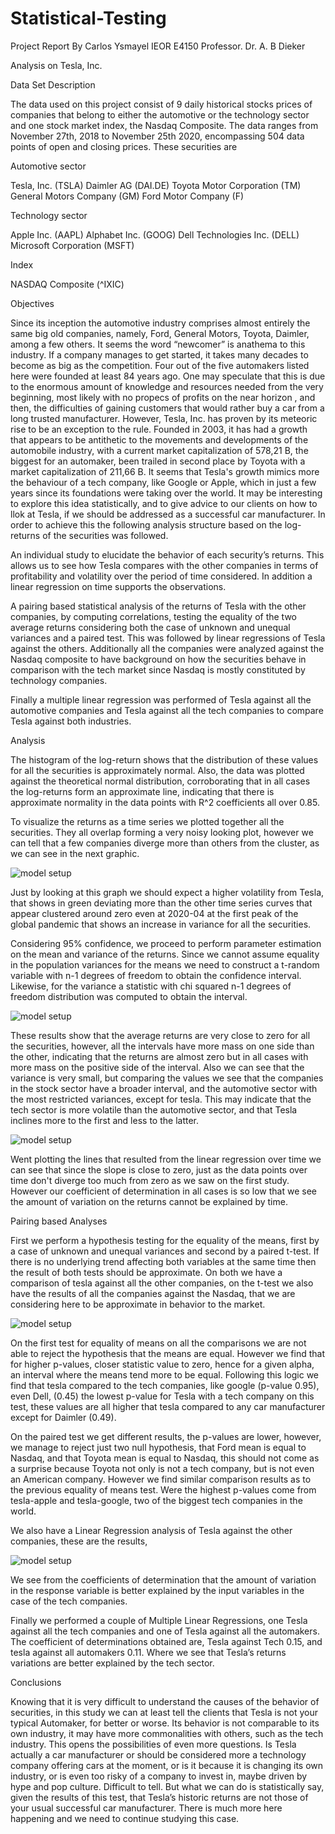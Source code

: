 # Statistical-Testing

Project Report 
By Carlos Ysmayel                                          IEOR E4150 Professor. Dr. A. B Dieker              

Analysis on Tesla, Inc.

Data Set Description

The data used on this project consist of 9 daily historical stocks prices of companies that belong to either the automotive or the technology sector and one stock market index, the Nasdaq Composite. The data ranges from November 27th, 2018 to November 25th 2020, encompassing 504 data points of open and closing prices. These securities are

Automotive sector 

Tesla, Inc. (TSLA)
Daimler AG (DAI.DE)
Toyota Motor Corporation (TM)
General Motors Company (GM)
Ford Motor Company (F)

Technology sector

Apple Inc. (AAPL)
Alphabet Inc. (GOOG)
Dell Technologies Inc. (DELL)
Microsoft Corporation (MSFT)

Index

NASDAQ Composite (^IXIC)

Objectives

Since its inception the automotive industry comprises almost entirely the same big old companies, namely, Ford, General Motors, Toyota, Daimler, among a few others. It seems the word “newcomer” is anathema to this industry. If a company manages to get started, it takes many decades to become as big as the competition. Four out of the five automakers listed here were founded at least 84 years ago. One may speculate that this is due to the enormous amount of knowledge and resources needed from the very beginning, most likely with no propecs of profits on the near horizon , and then, the difficulties of gaining customers that would rather buy a car from a long trusted manufacturer. However, Tesla, Inc. has proven by its meteoric rise to be an exception to the rule. Founded in 2003, it has had a growth that appears to be antithetic to the movements and developments of the automobile industry, with a current market capitalization of 578,21 B, the biggest for an automaker, been trailed in second place by Toyota with a market capitalization of 211,66 B. It seems that Tesla's growth mimics more the behaviour of a tech company, like Google or Apple, which in just a few years since its foundations were taking over the world. It may be interesting to explore this idea statistically, and to give advice to our clients on how to llok at Tesla, if we should be addressed as a successful car manufacturer. In order to achieve this the following analysis structure based on the log-returns of the securities was followed.


An individual study to elucidate the behavior of each security’s returns.  This allows us to see how Tesla compares with the other companies in terms of profitability and volatility over the period of time considered. In addition a linear regression on time supports the observations. 

A pairing based  statistical analysis of the returns of Tesla with the other companies, by computing correlations,  testing the equality of the two average returns considering both the case of unknown and unequal variances and a paired test. This was followed by linear regressions of Tesla against the others. Additionally all the companies were analyzed against the Nasdaq composite to have background on how the securities behave in comparison with the tech market since Nasdaq is mostly constituted by technology companies.  

Finally a multiple linear regression was performed of Tesla against all the automotive companies and Tesla against all the tech companies to compare Tesla against both industries.  

Analysis

The histogram of the log-return shows that the distribution of these values for all the securities is approximately normal. Also, the data was plotted against the theoretical normal distribution, corroborating that in all cases the log-returns form an approximate line, indicating that there is approximate normality in the data points with R^2 coefficients all over 0.85.

To visualize the returns as a time series we plotted together all the securities. They all overlap forming a very noisy looking plot, however we can tell that a few companies diverge more than others from the cluster, as we can see in the next graphic.

![model setup](/IMAGES/returns.png)

Just by looking at this graph we should expect a higher volatility from Tesla, that shows in green deviating more than the other time series curves that appear clustered around zero even at 2020-04 at the first peak of the global pandemic that shows an increase in variance for all the securities. 

Considering  95% confidence, we proceed to perform parameter estimation on the mean and variance of the returns. Since we cannot assume equality in the population variances for the means we need to construct a t-random variable with n-1 degrees of freedom to obtain the confidence interval. Likewise, for the variance a statistic with chi squared n-1 degrees of freedom distribution was computed to obtain the interval. 

![model setup](/IMAGES/confidence_intervals_mean_variance.png)

These results show that the average returns are very close to zero for all the securities, however, all the intervals have more mass on one side than the other, indicating that the returns are almost zero but in all cases with more mass on the positive side of the interval. Also we can see that the variance is very small, but comparing the values we see that the companies in the stock sector have a broader interval, and the automotive sector with the most restricted variances, except for tesla. This may indicate that the tech sector is more volatile than the automotive sector, and that Tesla inclines more to the first and less to the latter. 


![model setup](/IMAGES/linear_reg_returns.png)

Went plotting the lines that resulted from the linear regression over time we can see that since the slope is close to zero, just as the data points over time don't diverge too much from zero as we saw on the first study. However our coefficient of determination in all cases is so low that we see the amount of variation on the returns cannot be explained by time.

Pairing based  Analyses

First we perform a hypothesis testing for the equality of the means, first by a case of unknown and unequal variances and second by a paired t-test. If there is no underlying trend affecting both variables at the same time then the result of both tests should be approximate. On both we have a comparison of tesla against all the other companies, on the t-test we also have the results of all the companies against the Nasdaq, that we are considering here to be approximate in behavior to the market. 

![model setup](/IMAGES/tests_means.png)

On the first test for equality of means on all the comparisons we are not able to reject the hypothesis that the means are equal. However we find that for higher p-values, closer statistic value to zero, hence for a given alpha, an interval where the means tend more to be equal. Following this logic we find that tesla compared to the tech companies, like google (p-value 0.95), even Dell, (0.45) the lowest p-value for Tesla with a tech company on this test, these values are all higher that tesla compared to any car manufacturer except for Daimler (0.49).

On the paired test we get different results, the p-values are lower, however, we manage to reject just two null hypothesis, that Ford mean is equal to Nasdaq, and that Toyota mean is equal to Nasdaq, this should not come as a surprise because Toyota not only is not a tech company, but is not even an American company. However we find similar comparison results as to the previous equality of means test. Were the highest p-values come from tesla-apple and tesla-google, two of the biggest tech companies in the world. 

We also have a Linear Regression analysis of Tesla against the other companies, these are the results,

![model setup](/IMAGES/linear_reg_tesla_vs_all.png)

We see from the coefficients of determination that the amount of variation in the response variable is better explained by the input variables in the case of the tech companies. 

Finally we performed a couple of  Multiple Linear Regressions, one Tesla against all the tech companies and one of Tesla against all the automakers. The coefficient of determinations obtained are, Tesla against Tech 0.15, and tesla against all automakers 0.11. Where we see that Tesla’s returns variations are better explained by the tech sector. 

Conclusions 

Knowing that it is very difficult to understand the causes of the behavior of securities, in this study we can at least tell the clients that Tesla is not your typical Automaker, for better or worse. Its behavior is not comparable to its own industry, it may have more commonalities with others, such as the tech industry. This opens the possibilities of even more questions. Is Tesla actually a car manufacturer or should be considered more a technology company offering cars at the moment, or is it because it is changing its own industry, or is even too risky of a company to invest in, maybe driven by hype and pop culture. Difficult to tell. But what we can do is statistically say, given the results of this test, that Tesla’s historic returns are not those of your usual successful car manufacturer. There is much more here happening and we need to continue studying this case.




